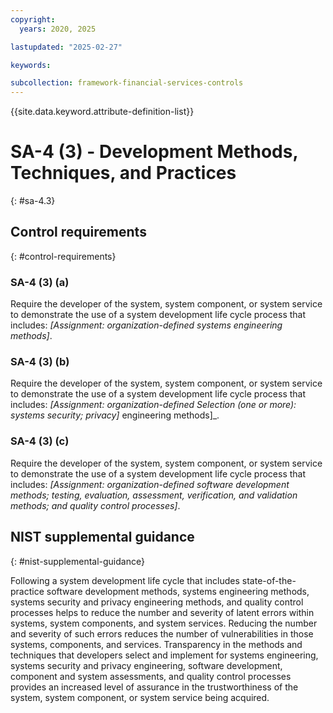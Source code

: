 ```yaml
---
copyright:
  years: 2020, 2025

lastupdated: "2025-02-27"

keywords:

subcollection: framework-financial-services-controls
---
```


{{site.data.keyword.attribute-definition-list}}

# SA-4 (3) -  Development Methods, Techniques, and Practices
{: #sa-4.3}

## Control requirements
{: #control-requirements}



### SA-4 (3) (a)


Require the developer of the system, system component, or system service to demonstrate the use of a system development life cycle process that includes:
_[Assignment: organization-defined systems engineering methods]_.


### SA-4 (3) (b)


Require the developer of the system, system component, or system service to demonstrate the use of a system development life cycle process that includes:
_[Assignment: organization-defined Selection (one or more): systems security; privacy]_ engineering methods]_.


### SA-4 (3) (c)


Require the developer of the system, system component, or system service to demonstrate the use of a system development life cycle process that includes:
_[Assignment: organization-defined software development methods; testing, evaluation, assessment, verification, and validation methods; and quality control processes]_.












## NIST supplemental guidance
{: #nist-supplemental-guidance}

Following a system development life cycle that includes state-of-the-practice software development methods, systems engineering methods, systems security and privacy engineering methods, and quality control processes helps to reduce the number and severity of latent errors within systems, system components, and system services. Reducing the number and severity of such errors reduces the number of vulnerabilities in those systems, components, and services. Transparency in the methods and techniques that developers select and implement for systems engineering, systems security and privacy engineering, software development, component and system assessments, and quality control processes provides an increased level of assurance in the trustworthiness of the system, system component, or system service being acquired.
